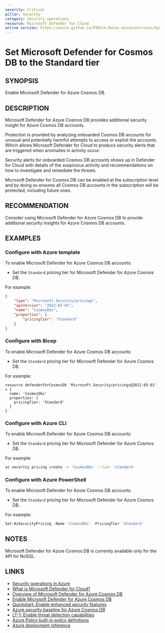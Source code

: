 ```yaml
---
severity: Critical
pillar: Security
category: Security operations
resource: Microsoft Defender for Cloud
online version: https://azure.github.io/PSRule.Rules.Azure/en/rules/Azure.Defender.CosmosDb/
---
```


# Set Microsoft Defender for Cosmos DB to the Standard tier

## SYNOPSIS

Enable Microsoft Defender for Azure Cosmos DB.

## DESCRIPTION

Microsoft Defender for Azure Cosmos DB provides additional security insight for Azure Cosmos DB accounts.

Protection is provided by analyzing onboarded Cosmos DB accounts for unusual and potentially harmful attempts to access or exploit the accounts.
Which allows Microsoft Defender for Cloud to produce security alerts that are triggered when anomalies in activity occur.

Security alerts for onboarded Cosmos DB accounts shows up in Defender for Cloud with details of the suspicious activity and recommendations on how to investigate and remediate the threats.

Microsoft Defender for Cosmos DB can be enabled at the subscription level and by doing so ensures all Cosmos DB accounts in the subscription will be protected, including future ones.

## RECOMMENDATION

Consider using Microsoft Defender for Azure Cosmos DB to provide additional security insights for Azure Cosmos DB accounts.

## EXAMPLES

### Configure with Azure template

To enable Microsoft Defender for Azure Cosmos DB accounts:

- Set the `Standard` pricing tier for Microsoft Defender for Azure Cosmos DB.

For example:

```json
{
    "type": "Microsoft.Security/pricings",
    "apiVersion": "2022-03-01",
    "name": "CosmosDbs",
    "properties": {
        "pricingTier": "Standard"
    }
}
```

### Configure with Bicep

To enable Microsoft Defender for Azure Cosmos DB accounts:

- Set the `Standard` pricing tier for Microsoft Defender for Azure Cosmos DB.

For example:

```bicep
resource defenderForCosmosDb 'Microsoft.Security/pricings@2022-03-01' = {
  name: 'CosmosDbs'
  properties: {
    pricingTier: 'Standard'
  }
}
```

### Configure with Azure CLI

To enable Microsoft Defender for Azure Cosmos DB accounts:

- Set the `Standard` pricing tier for Microsoft Defender for Azure Cosmos DB.

For example:

```bash
az security pricing create -n 'CosmosDbs' --tier 'standard'
```

### Configure with Azure PowerShell

To enable Microsoft Defender for Azure Cosmos DB accounts:

- Set the `Standard` pricing tier for Microsoft Defender for Azure Cosmos DB.

For example:

```powershell
Set-AzSecurityPricing -Name 'CosmosDbs' -PricingTier 'Standard'
```

## NOTES

Microsoft Defender for Azure Cosmos DB is currently available only for the API for NoSQL.

## LINKS

- [Security operations in Azure](https://learn.microsoft.com/azure/architecture/framework/security/monitor-security-operations)
- [What is Microsoft Defender for Cloud?](https://learn.microsoft.com/azure/defender-for-cloud/defender-for-cloud-introduction)
- [Overview of Microsoft Defender for Azure Cosmos DB](https://learn.microsoft.com/azure/defender-for-cloud/concept-defender-for-cosmos)
- [Enable Microsoft Defender for Azure Cosmos DB](https://learn.microsoft.com/azure/defender-for-cloud/defender-for-databases-enable-cosmos-protections)
- [Quickstart: Enable enhanced security features](https://learn.microsoft.com/azure/defender-for-cloud/enable-enhanced-security)
- [Azure security baseline for Azure Cosmos DB](https://learn.microsoft.com/security/benchmark/azure/baselines/azure-cosmos-db-security-baseline)
- [LT-1: Enable threat detection capabilities](https://learn.microsoft.com/security/benchmark/azure/baselines/azure-cosmos-db-security-baseline#lt-1-enable-threat-detection-capabilities)
- [Azure Policy built-in policy definitions](https://learn.microsoft.com/azure/governance/policy/samples/built-in-policies#security-center)
- [Azure deployment reference](https://learn.microsoft.com/azure/templates/microsoft.security/pricings)
